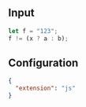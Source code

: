 
## Input
```javascript input
let f = "123";
f != (x ? a : b);
```

## Configuration
```json configuration
{
  "extension": "js"
}
```
